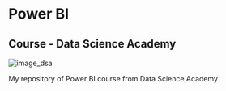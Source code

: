 # Power BI
## Course - Data Science Academy

![image_dsa](https://github.com/raquelcolares/PowerBI_DSA-/blob/main/image%20dsa.jpeg)

My repository of Power BI course from Data Science Academy
